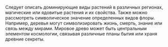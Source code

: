 Следует описать доминирующие виды растений в различных регионах, магические или ядовитые растения и их свойства. Также можно рассмотреть символическое значение определенных видов флоры. Например, деревья могут символизировать жизнь, смерть, знание или связь между мирами. Мировое древо может быть центральным элементом космологии, связывая различные планы бытия или храня древние секреты.